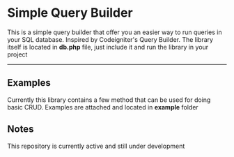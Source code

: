 # Simple Query Builder

This is a simple query builder that offer you an easier way to run queries in your SQL database. Inspired by Codeigniter's Query Builder. The library itself is located in **db.php** file, just include it and run the library in your project

---

## Examples
Currently this library contains a few method that can be used for doing basic CRUD. Examples are attached and located in **example** folder

## Notes
This repository is currently active and still under development